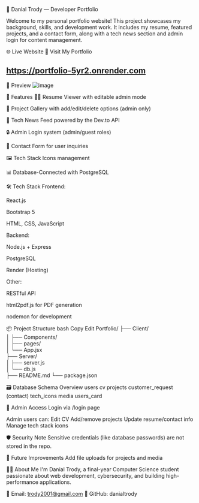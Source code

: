 💼 Danial Trody — Developer Portfolio

Welcome to my personal portfolio website! This project showcases my background, skills, and development work. It includes my resume, featured projects, and a contact form, along with a tech news section and admin login for content management.

🌐 Live Website
📍 Visit My Portfolio
## https://portfolio-5yr2.onrender.com ##


📸 Preview
![image](https://github.com/user-attachments/assets/dbb4e9a2-d5b3-42f2-8d44-9370e276446a)



🚀 Features
🧑‍💼 Resume Viewer with editable admin mode

📁 Project Gallery with add/edit/delete options (admin only)

📰 Tech News Feed powered by the Dev.to API

🔒 Admin Login system (admin/guest roles)

📨 Contact Form for user inquiries

🖼️ Tech Stack Icons management

📊 Database-Connected with PostgreSQL

🛠️ Tech Stack
Frontend:

React.js 

Bootstrap 5

HTML, CSS, JavaScript

Backend:

Node.js + Express

PostgreSQL

Render (Hosting)

Other:

RESTful API

html2pdf.js for PDF generation

nodemon for development

📦 Project Structure
bash
Copy
Edit
Portfolio/
├── Client/              
│   ├── Components/      
│   ├── pages/            
│   └── App.jsx           
├── Server/            
│   ├── server.js        
│   └── db.js            
├── README.md
└── package.json





🗃️ Database Schema Overview
users
cv
projects
customer_request (contact)
tech_icons
media
users_card


🔐 Admin Access
Login via /login page

Admin users can:
Edit CV
Add/remove projects
Update resume/contact info
Manage tech stack icons


🛡️ Security Note
Sensitive credentials (like database passwords) are not stored in the repo.


🧠 Future Improvements
Add file uploads for projects and media


🙋‍♂️ About Me
I'm Danial Trody, a final-year Computer Science student passionate about web development, cybersecurity, and building high-performance applications.

📧 Email: trody2001@gmail.com
🔗 GitHub: danialtrody
